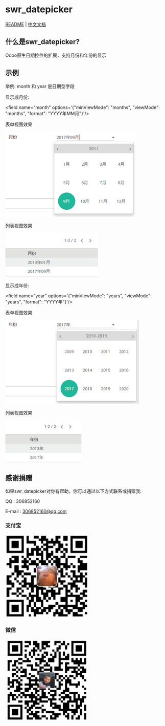 # swr_datepicker

[README](README.md) | [中文文档](README_zh.md)

## 什么是swr_datepicker?

Odoo原生日期控件的扩展，支持月份和年份的显示

## 示例

举例: month 和 year 是日期型字段

显示成月份:

&lt;field name="month" options='{"minViewMode": "months", "viewMode": "months", "format": "YYYY年MM月"}'/&gt;

表单视图效果

![donation-wechatpay](/doc/pic/month_c.png)

列表视图效果

![donation-wechatpay](/doc/pic/month_list_c.png)

显示成年份:

&lt;field name="year" options='{"minViewMode": "years", "viewMode": "years", "format": "YYYY年"}'/&gt;

表单视图效果

![donation-wechatpay](/doc/pic/year_c.png)

列表视图效果

![donation-wechatpay](/doc/pic/year_list_c.png)

## 感谢捐赠

如果swr_datepicker对你有帮助，你可以通过以下方式联系或捐赠我:

QQ : 306852160

E-mail : 306852160@qq.com

### 支付宝

![donation-alipay](/doc/pic/AliPay.jpg)

### 微信

![donation-wechatpay](/doc/pic/WechatPay.jpg)
